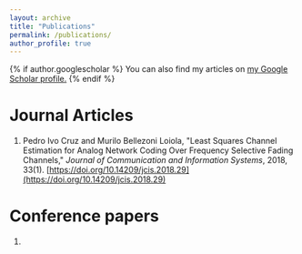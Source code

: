 ```yaml
---
layout: archive
title: "Publications"
permalink: /publications/
author_profile: true
---
```


{% if author.googlescholar %}
  You can also find my articles on <u><a href="{{author.googlescholar}}">my Google Scholar profile</a>.</u>
{% endif %}
<!-- 
{% include base_path %}

{% for post in site.publications reversed %}
  {% include archive-single.html %}
{% endfor %} -->

# Journal Articles
1. Pedro Ivo Cruz and Murilo Bellezoni Loiola, "Least Squares Channel Estimation for Analog Network Coding Over Frequency Selective Fading Channels," _Journal of Communication and Information Systems_, 2018, 33(1). [https://doi.org/10.14209/jcis.2018.29](https://doi.org/10.14209/jcis.2018.29)

# Conference papers
1. 